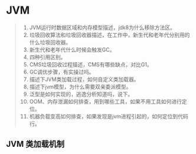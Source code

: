 # JVM

> 1. JVM运行时数据区域和内存模型描述，jdk8为什么移除方法区。
> 2. 垃圾回收算法和垃圾回收器描述，在工作中，新生代和老年代分别用的什么垃圾回收器。
> 3. 新生代和老年代什么时候会触发GC。
> 4. 四种引用区别。
> 5. CMS垃圾回收过程描述，CMS有哪些缺点，对比G1。
> 6. GC调优步骤，有实操过吗。
> 7. 描述下JVM类加载过程，如何自定义类加载器。
> 8. 描述下jvm模型，为什么需要双亲委派模型。
> 9. 泛型是如何实现的，逃逸分析知道吗，说下。
> 10. OOM、内存泄漏如何排查，用到哪些工具，如果不用工具如何进行定位。
> 11. 机器负载变高如何排查，如果发现是jvm进程引起的，如何定位到代码行。

## JVM 类加载机制

